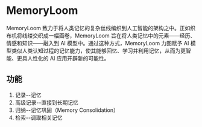 # MemoryLoom
MemoryLoom 致力于将人类记忆的复杂丝线编织到人工智能的架构之中。正如织布机将线缕交织成一幅画卷，MemoryLoom 旨在将人类记忆中的元素——经历、情感和知识——融入到 AI 模型中。通过这种方式，MemoryLoom 力图赋予 AI 模型类似人类认知过程的记忆能力，使其能够回忆、学习并利用记忆，从而为更智能、更具人性化的 AI 应用开辟新的可能性。

## 功能
1. 记录--记忆
2. 高级记录--直接到长期记忆
3. 归纳--记忆巩固（Memory Consolidation）
4. 检索--调取相关记忆